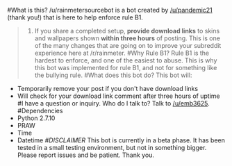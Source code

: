 #What is this?
/u/rainmetersourcebot is a bot created by [/u/pandemic21](https://reddit.com/u/pandemic21) (thank you!) that is here to help enforce rule B1. 
> 1. If you share a completed setup, **provide download links** to skins and wallpapers shown **within three hours** of posting.
This is one of the many changes that are going on to improve your subreddit experience here at /r/rainmeter.
#Why Rule B1?
Rule B1 is the hardest to enforce, and one of the easiest to abuse. This is why this bot was implemented for rule B1, and not for something like the bullying rule.
#What does this bot do?
This bot will:
* Temporarily remove your post if you don't have download links
* Will check for your download link comment after three hours of uptime
#I have a question or inquiry. Who do I talk to?
Talk to [/u/emb3625](https://reddit.com/u/emb3625).
#Dependencies
* Python 2.7.10
* PRAW
* Time
* Datetime
#_DISCLAIMER_
This bot is currently in a beta phase. It has been tested in a small testing environment, but not in something bigger. Please report issues and be patient. Thank you.
